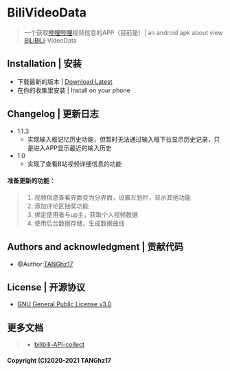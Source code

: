 # BiliVideoData

> 一个获取[哔哩哔哩](https://www.bilibili.com/)视频信息的APP（目前是）| an android apk about view [BiLiBiLi](https://www.bilibili.com/)-VideoData

## Installation | 安装
 - 下载最新的版本 | [Download Latest](https://github.com/TANGhz17/BiliVideoData/releases)
 - 在你的收集里安装 | Install on your phone

## Changelog | 更新日志
- 1.1.3
  - 实现输入框记忆历史功能，但暂时无法通过输入框下拉显示历史记录，只是进入APP显示最近的输入历史
- 1.0
   - 实现了查看B站视频详细信息的功能
#### 准备更新的功能：
 > 1. 视频信息查看界面变为分界面，设置左划栏，显示其他功能
 > 2. 添加评论区抽奖功能
 > 3. 绑定使用者与up主，获取个人视频数据
 > 4. 使用后台数据存储，生成数据曲线

## Authors and acknowledgment | 贡献代码
 - @Author:[TANGhz17](https://github.com/TANGhz17)

## License | 开源协议
 - [GNU General Public License v3.0](https://www.gnu.org/licenses/gpl-3.0.en.html)
 
## 更多文档
 > - [bilibili-API-collect](https://github.com/SocialSisterYi/bilibili-API-collect)

#### Copyright (C)2020-2021 TANGhz17
